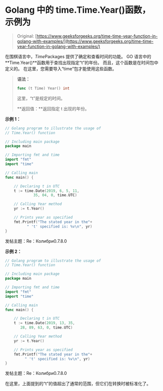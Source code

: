 # Golang 中的 time.Time.Year()函数，示例为

> Original: [https://www.geeksforgeeks.org/time-time-year-function-in-golang-with-examples/](https://www.geeksforgeeks.org/time-time-year-function-in-golang-with-examples/)

在围棋语言中，*Time*Packages 提供了确定和查看时间的功能。 GO 语言中的**Time.Year()**函数用于查找出现指定“t”的年份。 而且，这个函数是在时间包中定义的。 在这里，您需要导入“time”包才能使用这些函数。

> **语法：**
> 
> ```go
> func (t Time) Year() int
> 
> ```
> 
> 这里，“t”是规定的时间。
> 
> **返回值：**返回指定 t 出现的年份。

**示例 1：**

```go
// Golang program to illustrate the usage of
// Time.Year() function

// Including main package
package main

// Importing fmt and time
import "fmt"
import "time"

// Calling main
func main() {

    // Declaring t in UTC
    t := time.Date(2019, 6, 5, 11, 
             35, 04, 0, time.UTC)

    // Calling Year method
    yr := t.Year()

    // Prints year as specified
    fmt.Printf("The stated year in the"+
          " 't' specified is: %v\n", yr)
}
```

发帖主题：Re：Колибри0.7.8.0

**示例 2：**

```go
// Golang program to illustrate the usage of
// Time.Year() function

// Including main package
package main

// Importing fmt and time
import "fmt"
import "time"

// Calling main
func main() {

    // Declaring t in UTC
    t := time.Date(2019, 13, 35, 
       28, 89, 63, 0, time.UTC)

    // Calling Year method
    yr := t.Year()

    // Prints year as specified
    fmt.Printf("The stated year in the"+
         " 't' specified is: %v\n", yr)
}
```

发帖主题：Re：Колибри0.7.8.0

在这里，上面提到的“t”的值超出了通常的范围，但它们在转换时被标准化了。